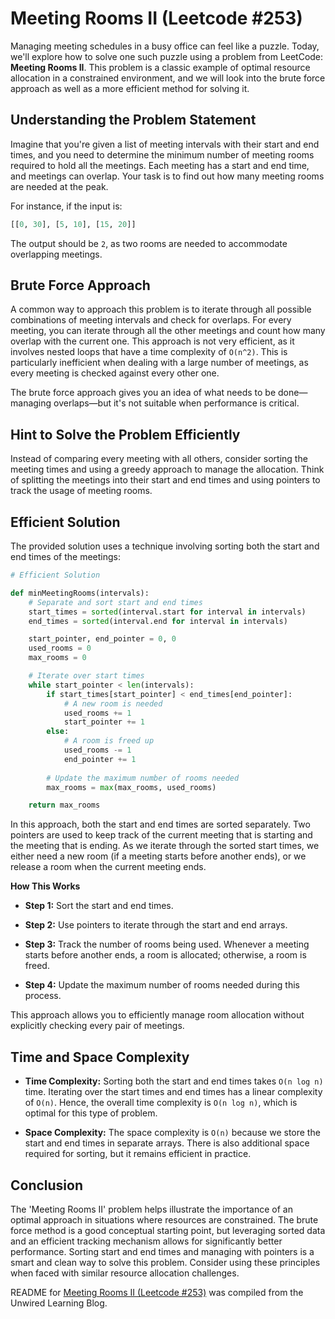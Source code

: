 # Meeting Rooms II (Leetcode #253)

Managing meeting schedules in a busy office can feel like a puzzle. Today, we'll explore how to solve one such puzzle using a problem from LeetCode: **Meeting Rooms II**. This problem is a classic example of optimal resource allocation in a constrained environment, and we will look into the brute force approach as well as a more efficient method for solving it.

## Understanding the Problem Statement

Imagine that you're given a list of meeting intervals with their start and end times, and you need to determine the minimum number of meeting rooms required to hold all the meetings. Each meeting has a start and end time, and meetings can overlap. Your task is to find out how many meeting rooms are needed at the peak.

For instance, if the input is:

```python
[[0, 30], [5, 10], [15, 20]]
```

The output should be `2`, as two rooms are needed to accommodate overlapping meetings.

## Brute Force Approach

A common way to approach this problem is to iterate through all possible combinations of meeting intervals and check for overlaps. For every meeting, you can iterate through all the other meetings and count how many overlap with the current one. This approach is not very efficient, as it involves nested loops that have a time complexity of `O(n^2)`. This is particularly inefficient when dealing with a large number of meetings, as every meeting is checked against every other one.

The brute force approach gives you an idea of what needs to be done—managing overlaps—but it's not suitable when performance is critical.

## Hint to Solve the Problem Efficiently

Instead of comparing every meeting with all others, consider sorting the meeting times and using a greedy approach to manage the allocation. Think of splitting the meetings into their start and end times and using pointers to track the usage of meeting rooms.

## Efficient Solution

The provided solution uses a technique involving sorting both the start and end times of the meetings:

```python
# Efficient Solution

def minMeetingRooms(intervals):
    # Separate and sort start and end times
    start_times = sorted(interval.start for interval in intervals)
    end_times = sorted(interval.end for interval in intervals)

    start_pointer, end_pointer = 0, 0
    used_rooms = 0
    max_rooms = 0

    # Iterate over start times
    while start_pointer < len(intervals):
        if start_times[start_pointer] < end_times[end_pointer]:
            # A new room is needed
            used_rooms += 1
            start_pointer += 1
        else:
            # A room is freed up
            used_rooms -= 1
            end_pointer += 1
        
        # Update the maximum number of rooms needed
        max_rooms = max(max_rooms, used_rooms)

    return max_rooms
```

In this approach, both the start and end times are sorted separately. Two pointers are used to keep track of the current meeting that is starting and the meeting that is ending. As we iterate through the sorted start times, we either need a new room (if a meeting starts before another ends), or we release a room when the current meeting ends.

**How This Works**

* **Step 1:** Sort the start and end times.
    
* **Step 2:** Use pointers to iterate through the start and end arrays.
    
* **Step 3:** Track the number of rooms being used. Whenever a meeting starts before another ends, a room is allocated; otherwise, a room is freed.
    
* **Step 4:** Update the maximum number of rooms needed during this process.
    

This approach allows you to efficiently manage room allocation without explicitly checking every pair of meetings.

## Time and Space Complexity

* **Time Complexity:** Sorting both the start and end times takes `O(n log n)` time. Iterating over the start times and end times has a linear complexity of `O(n)`. Hence, the overall time complexity is `O(n log n)`, which is optimal for this type of problem.
    
* **Space Complexity:** The space complexity is `O(n)` because we store the start and end times in separate arrays. There is also additional space required for sorting, but it remains efficient in practice.
    

## Conclusion

The 'Meeting Rooms II' problem helps illustrate the importance of an optimal approach in situations where resources are constrained. The brute force method is a good conceptual starting point, but leveraging sorted data and an efficient tracking mechanism allows for significantly better performance. Sorting start and end times and managing with pointers is a smart and clean way to solve this problem. Consider using these principles when faced with similar resource allocation challenges.

README for [Meeting Rooms II (Leetcode #253)](https://blog.unwiredlearning.com/meeting-rooms-ii) was compiled from the Unwired Learning Blog.